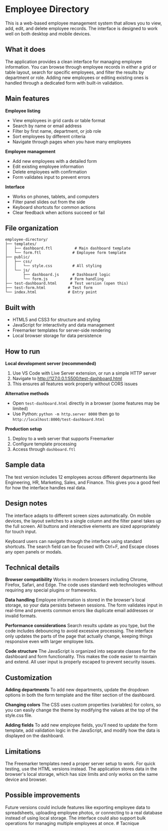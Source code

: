 # Employee Directory

This is a web-based employee management system that allows you to view, add, edit, and delete employee records. The interface is designed to work well on both desktop and mobile devices.

## What it does

The application provides a clean interface for managing employee information. You can browse through employee records in either a grid or table layout, search for specific employees, and filter the results by department or role. Adding new employees or editing existing ones is handled through a dedicated form with built-in validation.

## Main features

**Employee listing**
- View employees in grid cards or table format
- Search by name or email address
- Filter by first name, department, or job role
- Sort employees by different criteria
- Navigate through pages when you have many employees

**Employee management**
- Add new employees with a detailed form
- Edit existing employee information
- Delete employees with confirmation
- Form validates input to prevent errors

**Interface**
- Works on phones, tablets, and computers
- Filter panel slides out from the side
- Keyboard shortcuts for common actions
- Clear feedback when actions succeed or fail

## File organization

```
employee-directory/
├── templates/
│   ├── dashboard.ftl          # Main dashboard template
│   └── form.ftl              # Employee form template
├── public/
│   ├── css/
│   │   └── style.css         # All styling
│   └── js/
│       ├── dashboard.js      # Dashboard logic
│       └── form.js          # Form handling
├── test-dashboard.html      # Test version (open this)
├── test-form.html          # Test form
└── index.html              # Entry point
```

## Built with

- HTML5 and CSS3 for structure and styling
- JavaScript for interactivity and data management
- Freemarker templates for server-side rendering
- Local browser storage for data persistence

## How to run

**Local development server (recommended)**
1. Use VS Code with Live Server extension, or run a simple HTTP server
2. Navigate to http://127.0.0.1:5500/test-dashboard.html
3. This ensures all features work properly without CORS issues

**Alternative methods**
- Open `test-dashboard.html` directly in a browser (some features may be limited)
- Use Python: `python -m http.server 8000` then go to `http://localhost:8000/test-dashboard.html`

**Production setup**
1. Deploy to a web server that supports Freemarker
2. Configure template processing
3. Access through `dashboard.ftl`

## Sample data

The test version includes 12 employees across different departments like Engineering, HR, Marketing, Sales, and Finance. This gives you a good feel for how the interface handles real data.

## Design notes

The interface adapts to different screen sizes automatically. On mobile devices, the layout switches to a single column and the filter panel takes up the full screen. All buttons and interactive elements are sized appropriately for touch input.

Keyboard users can navigate through the interface using standard shortcuts. The search field can be focused with Ctrl+F, and Escape closes any open panels or modals.

## Technical details

**Browser compatibility**
Works in modern browsers including Chrome, Firefox, Safari, and Edge. The code uses standard web technologies without requiring any special plugins or frameworks.

**Data handling**
Employee information is stored in the browser's local storage, so your data persists between sessions. The form validates input in real-time and prevents common errors like duplicate email addresses or invalid formats.

**Performance considerations**
Search results update as you type, but the code includes debouncing to avoid excessive processing. The interface only updates the parts of the page that actually change, keeping things responsive even with larger employee lists.

**Code structure**
The JavaScript is organized into separate classes for the dashboard and form functionality. This makes the code easier to maintain and extend. All user input is properly escaped to prevent security issues.

## Customization

**Adding departments**
To add new departments, update the dropdown options in both the form template and the filter section of the dashboard.

**Changing colors**
The CSS uses custom properties (variables) for colors, so you can easily change the theme by modifying the values at the top of the style.css file.

**Adding fields**
To add new employee fields, you'll need to update the form template, add validation logic in the JavaScript, and modify how the data is displayed on the dashboard.

## Limitations

The Freemarker templates need a proper server setup to work. For quick testing, use the HTML versions instead. The application stores data in the browser's local storage, which has size limits and only works on the same device and browser.

## Possible improvements

Future versions could include features like exporting employee data to spreadsheets, uploading employee photos, or connecting to a real database instead of using local storage. The interface could also support bulk operations for managing multiple employees at once.
#   T a c n i q u e 
 
 
